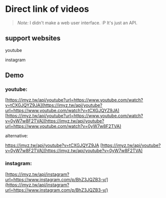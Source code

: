 # Direct link of videos

> *Note:* I didn't make a web user interface. :P It's just an API.

## support websites

youtube

instagram

## Demo

### youtube:

[https://imyz.tw/api/youtube?url=https://www.youtube.com/watch?v=tCXGJQYZ9JA](https://imyz.tw/api/youtube?url=https://www.youtube.com/watch?v=tCXGJQYZ9JA)
[https://imyz.tw/api/youtube?url=https://www.youtube.com/watch?v=0yW7w8F2TVA](https://imyz.tw/api/youtube?url=https://www.youtube.com/watch?v=0yW7w8F2TVA)

alternative:

https://imyz.tw/api/youtube?v=tCXGJQYZ9JA
[https://imyz.tw/api/youtube?v=0yW7w8F2TVA](https://imyz.tw/api/youtube?v=0yW7w8F2TVA)

### instagram:

[https://imyz.tw/api/instagram?url=https://www.instagram.com/p/BhZ3JQZB3-y/](https://imyz.tw/api/instagram?url=https://www.instagram.com/p/BhZ3JQZB3-y/)

